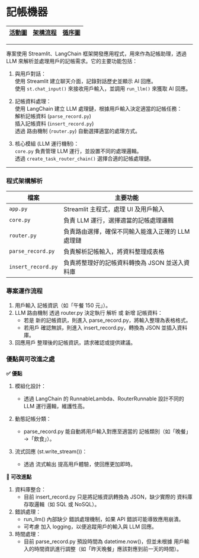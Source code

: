 # 記帳機器

|[活動圖](https://www.mermaidchart.com/raw/2d38eeed-abd7-42c2-98be-ba711edd8d52?theme=light&version=v0.1&format=svg)|[架構流程](https://www.mermaidchart.com/raw/b2bef3b1-4680-42c5-8fbd-3f26e0c79dda?theme=light&version=v0.1&format=svg)|[循序圖](https://www.mermaidchart.com/raw/f1f72e8a-6f98-4c33-8099-6f32137a34b7?theme=light&version=v0.1&format=svg)|
|---|---|---|

---

專案使用 Streamlit、LangChain 框架開發應用程式，用來作為記帳助理，透過 LLM 來解析並處理用戶的記帳需求。它的主要功能包括：

1. 與用戶對話：\
   使用 Streamlit 建立聊天介面，記錄對話歷史並顯示 AI 回應。\
   使用 `st.chat_input()` 來接收用戶輸入，並調用 `run_llm()` 來獲取 AI 回應。

2. 記帳資料處理：\
   使用 LangChain 建立 LLM 處理鏈，根據用戶輸入決定適當的記帳任務：\
   解析記帳資料 (`parse_record.py`)\
   插入記帳資料 (`insert_record.py`)\
   透過 路由機制 (`router.py`) 自動選擇適當的處理方式。

3. 核心模組 (LLM 運行機制)：\
   `core.py` 負責管理 LLM 運行，並設置不同的處理邏輯。\
   透過 `create_task_router_chain()` 選擇合適的記帳處理鏈。

---

### 程式架構解析
|檔案|主要功能|
|---|---|
|`app.py`			|Streamlit 主程式，處理 UI 及用戶輸入|
|`core.py`			|負責 LLM 運行，選擇適當的記帳處理邏輯|
|`router.py`		|負責路由選擇，確保不同輸入能進入正確的 LLM 處理鏈|
|`parse_record.py`	|負責解析記帳輸入，將資料整理成表格|
|`insert_record.py`	|負責將整理好的記帳資料轉換為 JSON 並送入資料庫|

### 專案運作流程
1. 用戶輸入 記帳資訊（如「午餐 150 元」）。
2. LLM 路由機制 透過 router.py 決定執行 解析 或 新增 記帳資料：
   - 若是 新的記帳資訊，則進入 parse_record.py，將輸入整理為表格格式。
   - 若用戶 確認無誤，則進入 insert_record.py，轉換為 JSON 並插入資料庫。
3. 回應用戶 整理後的記帳資訊，請求確認或提供建議。

### 優點與可改進之處

**✅ 優點**

1. 模組化設計：
   - 透過 LangChain 的 RunnableLambda、RouterRunnable 設計不同的 LLM 運行邏輯，維護性高。

2. 動態記帳分類：
   - parse_record.py 能自動將用戶輸入對應至適當的 記帳類別（如「晚餐」→「飲食」）。

3. 流式回應 (st.write_stream())：
   - 透過 流式輸出 提高用戶體驗，使回應更加即時。

**🔧 可改進點**

1. 資料庫整合：
   - 目前 insert_record.py 只是將記帳資訊轉換為 JSON，缺少實際的 資料庫存取邏輯（如 SQL 或 NoSQL）。
2. 錯誤處理：
   - run_llm() 內部缺少 錯誤處理機制，如果 API 錯誤可能導致應用崩潰。
   - 可考慮 加入 logging，以便追蹤用戶的輸入與 LLM 回應。
3. 時間處理：
   - 目前 parse_record.py 預設時間為 datetime.now()，但並未根據 用戶輸入的時間資訊進行調整（如「昨天晚餐」應該對應到前一天的時間）。

